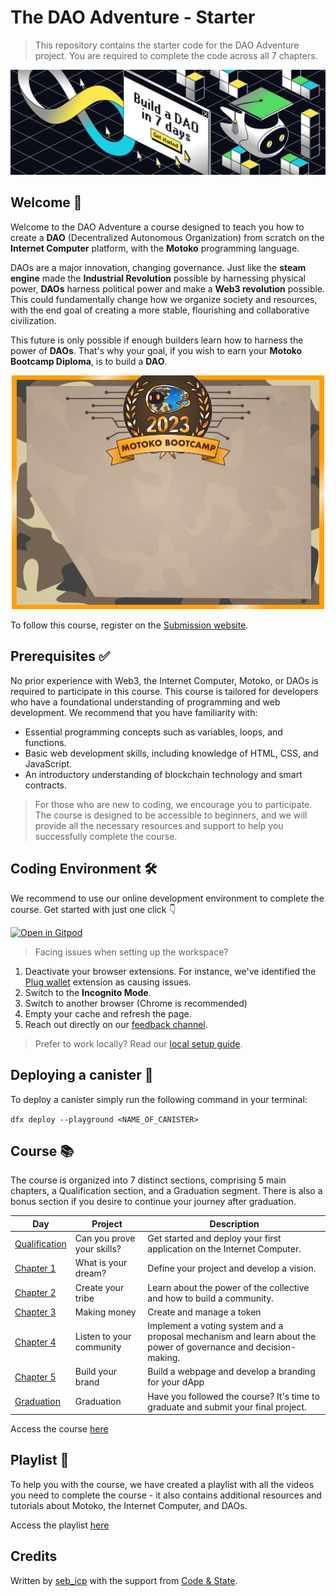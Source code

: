 # The DAO Adventure - Starter

> This repository contains the starter code for the DAO Adventure project. You are required to complete the code across all 7 chapters.

<img src="./assets/cover.png"  alt="Motoko Bootcamp Cover">

## Welcome 👋 
Welcome to the DAO Adventure a course designed to teach you how to create a **DAO** (Decentralized Autonomous Organization) from scratch on the **Internet Computer** platform, with the **Motoko** programming language.

DAOs are a major innovation, changing governance. Just like the **steam engine** made the **Industrial Revolution** possible by harnessing physical power, **DAOs** harness political power and make a **Web3 revolution** possible. This could fundamentally change how we organize society and resources, with the end goal of creating a more stable, flourishing and collaborative civilization.

This future is only possible if enough builders learn how to harness the power of **DAOs**. That's why your goal, if you wish to earn your **Motoko Bootcamp Diploma**, is to build a **DAO**.


<p align="center">
  <img src="./assets/diploma_mbc.png" width="500px" alt="Motoko Bootcamp Diploma">
</p>

To follow this course, register on the [Submission website](https://www.motokobootcamp.com/).

## Prerequisites ✅

No prior experience with Web3, the Internet Computer, Motoko, or DAOs is required to participate in this course. This course is tailored for developers who have a foundational understanding of programming and web development. We recommend that you have familiarity with:

- Essential programming concepts such as variables, loops, and functions.
- Basic web development skills, including knowledge of HTML, CSS, and JavaScript.
- An introductory understanding of blockchain technology and smart contracts.

> For those who are new to coding, we encourage you to participate. The course is designed to be accessible to beginners, and we will provide all the necessary resources and support to help you successfully complete the course.

## Coding Environment 🛠️
We recommend to use our online development environment to complete the course. Get started with just one click 👇

[![Open in Gitpod](https://gitpod.io/button/open-in-gitpod.svg)](http://gitpod.io/#http://github.com/motoko-bootcamp/dao-adventure)

> Facing issues when setting up the workspace? 

1. Deactivate your browser extensions. For instance, we've identified the [Plug wallet](https://twitter.com/plug_wallet) extension as causing issues.
2. Switch to the **Incognito Mode**.
3. Switch to another browser (Chrome is recommended)
4. Empty your cache and refresh the page.
5. Reach out directly on our [feedback channel](https://discord.gg/vTcwUdUwTf).

> Prefer to work locally? 
Read our [local setup guide](https://nnri3-7qaaa-aaaaj-qa3qa-cai.icp0.io/dao_adventure/qualification/local_setup.html).

## Deploying a canister 🚀
To deploy a canister simply run the following command in your terminal: 

``` dfx deploy --playground <NAME_OF_CANISTER> ```

## Course 📚

The course is organized into 7 distinct sections, comprising 5 main chapters, a Qualification section, and a Graduation segment. There is also a bonus section if you desire to continue your journey after graduation.

| Day                                            | Project                    | Description                                                                                                     |
| ---------------------------------------------- | -------------------------- | --------------------------------------------------------------------------------------------------------------- |
| [Qualification](./chapters/qualification/challenge/main.mo) | Can you prove your skills? | Get started and deploy your first application on the Internet Computer.                                         |
| [Chapter 1](./chapters/chapter_1/challenge/main.mo)         | What is your dream?        | Define your project and develop a vision.                                                                       |
| [Chapter 2](./chapters/chapter_2/challenge/main.mo)         | Create your tribe          | Learn about the power of the collective and how to build a community.                                           |
| [Chapter 3](./chapters/chapter_3/challenge/main.mo)         | Making money               | Create and manage a token                                                                                       |
| [Chapter 4](./chapters/chapter_4/challenge/main.mo)         | Listen to your community   | Implement a voting system and a proposal mechanism and learn about the power of governance and decision-making. |
| [Chapter 5](./src/chapters/chapter_5/challenge/main.mo)         | Build your brand           | Build a webpage and develop a branding for your dApp                                                            |
| [Graduation](./src/chapters/graduation)       | Graduation                 | Have you followed the course? It's time to graduate and submit your final project.                              |                                   |

Access the course [here](https://nnri3-7qaaa-aaaaj-qa3qa-cai.icp0.io/index.html)

## Playlist 🍿
To help you with the course, we have created a playlist with all the videos you need to complete the course - it also contains additional resources and tutorials about Motoko, the Internet Computer, and DAOs. <br/>

Access the playlist [here](https://www.youtube.com/playlist?list=PLl8VueN-2q18cOvhb1pDPPAUbUHY9z-CU)

## Credits 
Written by [seb_icp](https://twitter.com/seb_icp/) with the support from [Code & State](https://twitter.com/codeandstate). 
